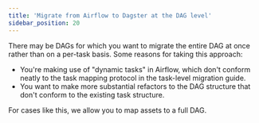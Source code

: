```yaml
---
title: 'Migrate from Airflow to Dagster at the DAG level'
sidebar_position: 20
---
```


There may be DAGs for which you want to migrate the entire DAG at once rather than on a per-task basis. Some reasons for taking this approach:

- You're making use of "dynamic tasks" in Airflow, which don't conform neatly to the task mapping protocol in the task-level migration guide.
- You want to make more substantial refactors to the DAG structure that don't conform to the existing task structure.

For cases like this, we allow you to map assets to a full DAG.
